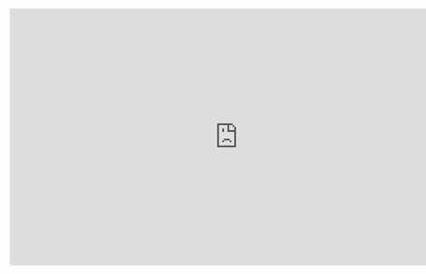 <iframe style="border: 1px solid rgba(0, 0, 0, 0.1);" width="800" height="450" src="https://embed.figma.com/design/Ytb3eoumjLE0lfNbWDKvHe/MU-HW6?node-id=0-1&embed-host=share" allowfullscreen></iframe>
